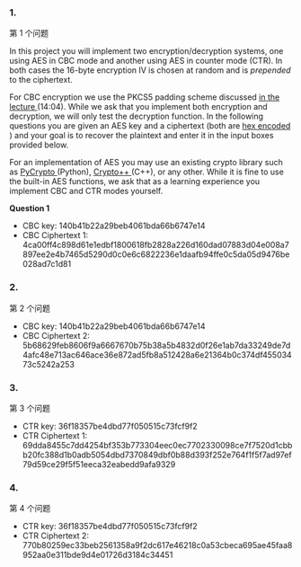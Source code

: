 ### 1.

第 1 个问题

In this project you will implement two encryption/decryption systems, one using AES in CBC mode and another using AES in counter mode (CTR).  In both cases the 16-byte encryption IV is chosen at random and is *prepended* to the ciphertext.

For CBC encryption we use the PKCS5 padding scheme discussed [ in the lecture ](https://www.coursera.org/learn/crypto/lecture/wlIX8/modes-of-operation-many-time-key-cbc)(14:04). While we ask that you implement both encryption and decryption, we will only test the decryption function.   In the following questions you are given an AES key and a ciphertext (both are [ hex encoded ](http://en.wikipedia.org/wiki/Hexadecimal)) and your goal is to recover the plaintext and enter it in the input boxes provided below.

For an implementation of AES you may use an existing crypto library such as [PyCrypto ](https://www.dlitz.net/software/pycrypto/) (Python), [Crypto++ ](http://www.cryptopp.com/) (C++), or any other. While it is fine to use the built-in AES functions, we ask that as a learning experience you implement CBC and CTR modes yourself.

**Question 1**

- CBC key: 140b41b22a29beb4061bda66b6747e14
- CBC Ciphertext 1: 4ca00ff4c898d61e1edbf1800618fb2828a226d160dad07883d04e008a7897ee2e4b7465d5290d0c0e6c6822236e1daafb94ffe0c5da05d9476be028ad7c1d81

### 2.

第 2 个问题

- CBC key: 140b41b22a29beb4061bda66b6747e14
- CBC Ciphertext 2: 5b68629feb8606f9a6667670b75b38a5b4832d0f26e1ab7da33249de7d4afc48e713ac646ace36e872ad5fb8a512428a6e21364b0c374df45503473c5242a253

### 3.

第 3 个问题

- CTR key: 36f18357be4dbd77f050515c73fcf9f2
- CTR Ciphertext 1: 69dda8455c7dd4254bf353b773304eec0ec7702330098ce7f7520d1cbbb20fc388d1b0adb5054dbd7370849dbf0b88d393f252e764f1f5f7ad97ef79d59ce29f5f51eeca32eabedd9afa9329

### 4.

第 4 个问题

- CTR key: 36f18357be4dbd77f050515c73fcf9f2
- CTR Ciphertext 2: 770b80259ec33beb2561358a9f2dc617e46218c0a53cbeca695ae45faa8952aa0e311bde9d4e01726d3184c34451


 